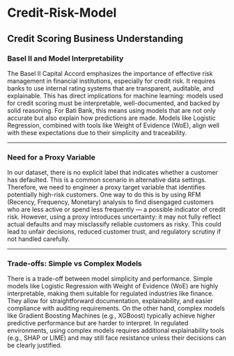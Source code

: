 # Credit-Risk-Model
## Credit Scoring Business Understanding

### Basel II and Model Interpretability

The Basel II Capital Accord emphasizes the importance of effective risk management in financial institutions, especially for credit risk. It requires banks to use internal rating systems that are transparent, auditable, and explainable. This has direct implications for machine learning: models used for credit scoring must be interpretable, well-documented, and backed by solid reasoning. For Bati Bank, this means using models that are not only accurate but also explain how predictions are made. Models like Logistic Regression, combined with tools like Weight of Evidence (WoE), align well with these expectations due to their simplicity and traceability.

---

### Need for a Proxy Variable

In our dataset, there is no explicit label that indicates whether a customer has defaulted. This is a common scenario in alternative data settings. Therefore, we need to engineer a proxy target variable that identifies potentially high-risk customers. One way to do this is by using RFM (Recency, Frequency, Monetary) analysis to find disengaged customers who are less active or spend less frequently — a possible indicator of credit risk. However, using a proxy introduces uncertainty: it may not fully reflect actual defaults and may misclassify reliable customers as risky. This could lead to unfair decisions, reduced customer trust, and regulatory scrutiny if not handled carefully.

---

### Trade-offs: Simple vs Complex Models

There is a trade-off between model simplicity and performance. Simple models like Logistic Regression with Weight of Evidence (WoE) are highly interpretable, making them suitable for regulated industries like finance. They allow for straightforward documentation, explainability, and easier compliance with auditing requirements. On the other hand, complex models like Gradient Boosting Machines (e.g., XGBoost) typically achieve higher predictive performance but are harder to interpret. In regulated environments, using complex models requires additional explainability tools (e.g., SHAP or LIME) and may still face resistance unless their decisions can be clearly justified.

